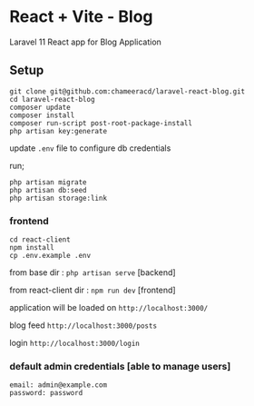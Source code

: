 # React + Vite - Blog

Laravel 11 React app for Blog Application

## Setup

```
git clone git@github.com:chameeracd/laravel-react-blog.git
cd laravel-react-blog
composer update
composer install
composer run-script post-root-package-install
php artisan key:generate
```
update ``.env`` file to configure db credentials

run;
```
php artisan migrate
php artisan db:seed
php artisan storage:link
```
### frontend
```
cd react-client
npm install
cp .env.example .env 
```

from base dir : ``php artisan serve`` [backend]

from react-client dir : ``npm run dev`` [frontend]

application will be loaded on ``http://localhost:3000/``

blog feed ``http://localhost:3000/posts``

login ``http://localhost:3000/login``

### default admin credentials [able to manage users]
```
email: admin@example.com
password: password
```
